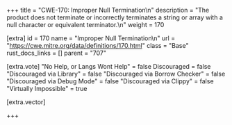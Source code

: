 +++
title = "CWE-170: Improper Null Termination\n"
description = "The product does not terminate or incorrectly terminates a string or array with a null character or equivalent terminator.\n"
weight = 170

[extra]
id = 170
name = "Improper Null Termination\n"
url = "https://cwe.mitre.org/data/definitions/170.html"
class = "Base"
rust_docs_links = []
parent = "707"

[extra.vote]
"No Help, or Langs Wont Help" = false
Discouraged = false
"Discouraged via Library" = false
"Discouraged via Borrow Checker" = false
"Discouraged via Debug Mode" = false
"Discouraged via Clippy" = false
"Virtually Impossible" = true

[extra.vector]

+++